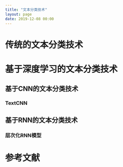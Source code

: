 ```yaml
---
title: "文本分类技术"
layout: page
date: 2019-12-08 00:00
---
```


# 传统的文本分类技术

# 基于深度学习的文本分类技术

## 基于CNN的文本分类技术

### TextCNN

## 基于RNN的文本分类技术

### 层次化RNN模型


# 参考文献
